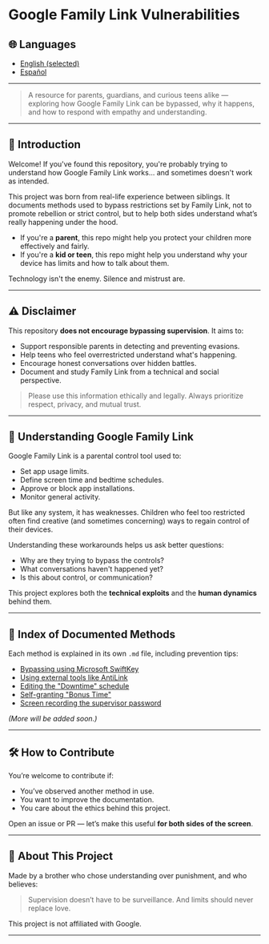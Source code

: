 # Google Family Link Vulnerabilities

## 🌐 Languages
- [English (selected)](README.md)
- [Español](README-ES.md)
<!-- Add more languages here as they become available -->

---

> A resource for parents, guardians, and curious teens alike — exploring how Google Family Link can be bypassed, why it happens, and how to respond with empathy and understanding.

---

## 🧩 Introduction

Welcome! If you've found this repository, you're probably trying to understand how Google Family Link works... and sometimes doesn't work as intended.

This project was born from real-life experience between siblings. It documents methods used to bypass restrictions set by Family Link, not to promote rebellion or strict control, but to help both sides understand what’s really happening under the hood.

- If you're a **parent**, this repo might help you protect your children more effectively and fairly.
- If you're a **kid or teen**, this repo might help you understand why your device has limits and how to talk about them.

Technology isn't the enemy. Silence and mistrust are.

---

## ⚠️ Disclaimer

This repository **does not encourage bypassing supervision**. It aims to:

- Support responsible parents in detecting and preventing evasions.
- Help teens who feel overrestricted understand what's happening.
- Encourage honest conversations over hidden battles.
- Document and study Family Link from a technical and social perspective.

> Please use this information ethically and legally. Always prioritize respect, privacy, and mutual trust.

---

## 📘 Understanding Google Family Link

Google Family Link is a parental control tool used to:

- Set app usage limits.
- Define screen time and bedtime schedules.
- Approve or block app installations.
- Monitor general activity.

But like any system, it has weaknesses. Children who feel too restricted often find creative (and sometimes concerning) ways to regain control of their devices.

Understanding these workarounds helps us ask better questions:
- Why are they trying to bypass the controls?
- What conversations haven't happened yet?
- Is this about control, or communication?

This project explores both the **technical exploits** and the **human dynamics** behind them.

---

## 📂 Index of Documented Methods

Each method is explained in its own `.md` file, including prevention tips:

- [Bypassing using Microsoft SwiftKey](methods/swiftkey.md)
- [Using external tools like AntiLink](#)
- [Editing the "Downtime" schedule](#)
- [Self-granting "Bonus Time"](#)
- [Screen recording the supervisor password ](#)

*(More will be added soon.)*

---

## 🛠️ How to Contribute

You’re welcome to contribute if:

- You’ve observed another method in use.
- You want to improve the documentation.
- You care about the ethics behind this project.

Open an issue or PR — let’s make this useful **for both sides of the screen**.

---

## 🤝 About This Project

Made by a brother who chose understanding over punishment, and who believes:
> Supervision doesn’t have to be surveillance. And limits should never replace love.

This project is not affiliated with Google.

---
